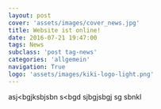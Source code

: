 ```yaml
---
layout: post
cover: 'assets/images/cover_news.jpg'
title: Website ist online!
date: 2016-07-21 19:47:00
tags: News
subclass: 'post tag-news'
categories: 'allgemein'
navigation: True
logo: 'assets/images/kiki-logo-light.png'
---
```


asj<bgjksbjsbn s<bgd sjbgjsbgj sg sbnkl